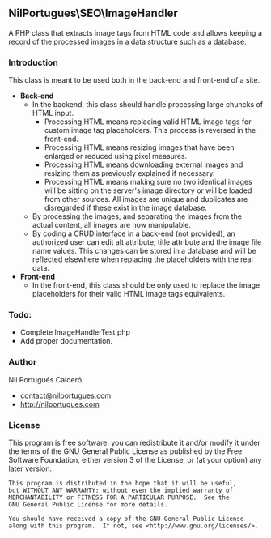 ## NilPortugues\SEO\ImageHandler
A PHP class that extracts image tags from HTML code and allows keeping a record of the processed images in a data structure such as a database.

### Introduction
This class is meant to be used both in the back-end and front-end of a site.
 * **Back-end**
     * In the backend, this class should handle processing large chuncks of HTML input.
        * Processing HTML means replacing valid HTML image tags for custom image tag placeholders. This process is reversed in the front-end.
        * Processing HTML means resizing images that have been enlarged or reduced using pixel measures.
        * Processing HTML means downloading external images and resizing them as previously explained if necessary.
        * Processing HTML means making sure no two identical images will be sitting on the server's image directory or will be loaded from other sources. All images are unique and duplicates are disregarded if these exist in the image database.
    * By processing the images, and separating the images from the actual content, all images are now manipulable.
    * By coding a CRUD interface in a back-end (not provided), an authorized user can edit alt attribute, title attribute and  the image file name values. This changes can be stored in a database and will be reflected elsewhere when replacing the placeholders with the real data.
 * **Front-end**
    * In the front-end, this class should be only used to replace the image placeholders for their valid HTML image tags equivalents.

### Todo:
* Complete ImageHandlerTest.php
* Add proper documentation.


### Author
Nil Portugués Calderó
 - <contact@nilportugues.com>
 - http://nilportugues.com

### License

 This program is free software: you can redistribute it and/or modify
    it under the terms of the GNU General Public License as published by
    the Free Software Foundation, either version 3 of the License, or
    (at your option) any later version.

    This program is distributed in the hope that it will be useful,
    but WITHOUT ANY WARRANTY; without even the implied warranty of
    MERCHANTABILITY or FITNESS FOR A PARTICULAR PURPOSE.  See the
    GNU General Public License for more details.

    You should have received a copy of the GNU General Public License
    along with this program.  If not, see <http://www.gnu.org/licenses/>.